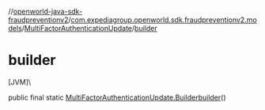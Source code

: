 //[openworld-java-sdk-fraudpreventionv2](../../../index.md)/[com.expediagroup.openworld.sdk.fraudpreventionv2.models](../index.md)/[MultiFactorAuthenticationUpdate](index.md)/[builder](builder.md)

# builder

[JVM]\

public final static [MultiFactorAuthenticationUpdate.Builder](-builder/index.md)[builder](builder.md)()

